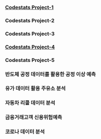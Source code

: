 ### [Codestats Project-1](https://github.com/Raziel-JKM/Mini-Project/tree/main/Codestats%20Project-1)

### Codestats Project-2

### Codestats Project-3

### [Codestats Project-4](https://github.com/Raziel-JKM/Mini-Project/tree/main/Codestats%20Project-4)

### Codestats Project-5

### 반도체 공정 데이터를 활용한 공정 이상 예측

### 유가 데이터 활용 주유소 분석

### 자동차 리콜 데이터 분석

### 금융거래고객 신용위험예측

### 코로나 데이터 분석
